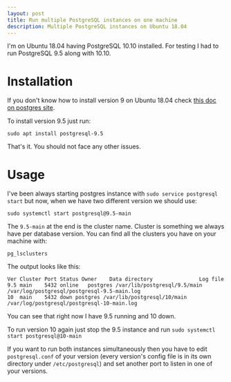 ```yaml
---
layout: post
title: Run multiple PostgreSQL instances on one machine
description: Multiple PostgreSQL instances on Ubuntu 18.04
---
```


I'm on Ubuntu 18.04 having PostgreSQL 10.10 installed.
For testing I had to run PostgreSQL 9.5 along with 10.10.

Installation
====

If you don't know how to install version 9 on Ubuntu 18.04 check [this doc on postgres site](https://www.postgresql.org/download/linux/ubuntu/).

To install version 9.5 just run:

```
sudo apt install postgresql-9.5
```

That's it. You should not face any other issues.

Usage
====

I've been always starting postgres instance with `sudo service postgresql start` but now,
when we have two different version we should use:

```
sudo systemctl start postgresql@9.5-main
```

The `9.5-main` at the end is the cluster name. Cluster is something we always have per database version. You can find all the clusters you have on your machine with:

```
pg_lsclusters
```

The output looks like this:

```
Ver Cluster Port Status Owner    Data directory               Log file
9.5 main    5432 online   postgres /var/lib/postgresql/9.5/main /var/log/postgresql/postgresql-9.5-main.log
10  main    5432 down postgres /var/lib/postgresql/10/main  /var/log/postgresql/postgresql-10-main.log
```

You can see that right now I have 9.5 running and 10 down.

To run version 10 again just stop the 9.5 instance and run `sudo systemctl start postgresql@10-main`

If you want to run both instances simultaneously then you have to edit `postgresql.conf` of your version
(every version's config file is in its own directory under `/etc/postgresql`) and set another port to listen in one of your versions.
